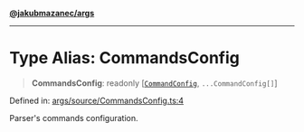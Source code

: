 [**@jakubmazanec/args**](../README.md)

---

# Type Alias: CommandsConfig

> **CommandsConfig**: readonly \[[`CommandConfig`](CommandConfig.md), `...CommandConfig[]`\]

Defined in:
[args/source/CommandsConfig.ts:4](https://github.com/jakubmazanec/tools/blob/4a8f82fa13ce52bb52e412e9ac98b543cce14fc2/packages/args/source/CommandsConfig.ts#L4)

Parser's commands configuration.
